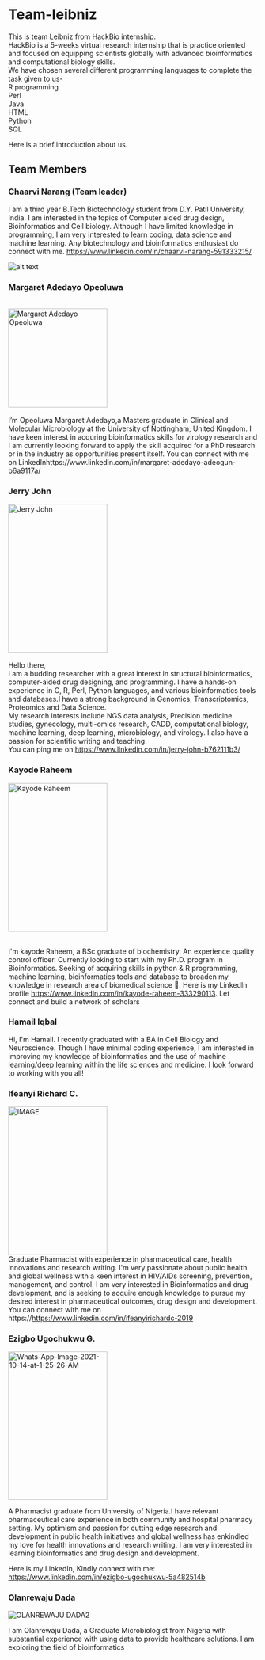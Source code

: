 # Team-leibniz
This is team Leibniz from HackBio internship. <br>
HackBio is a 5-weeks virtual research internship that is practice oriented and focused on equipping scientists globally with advanced bioinformatics and computational biology skills.<br>
We have chosen several different programming languages to complete the task given to us- <br> 
R programming <br>
Perl <br>
Java <br>
HTML <br>
Python <br>
SQL <br>

Here is a brief introduction about us.
## Team Members 
### Chaarvi Narang (Team leader)
I am a third year B.Tech Biotechnology student from D.Y. Patil University, India. I am interested in the topics of Computer aided drug design, Bioinformatics and Cell biology. Although I have limited knowledge in programming, I am very interested to learn coding, data science and machine learning. Any biotechnology and bioinformatics enthusiast do connect with me. https://www.linkedin.com/in/chaarvi-narang-591333215/



![alt text](https://lh3.googleusercontent.com/a-/AOh14GhPU46tZCpIFhfYIRaQI6JXiuFFFPnioV1L4i5zAoQ=s432-p-rw-no)


### <h3>Margaret Adedayo Opeoluwa</h3>
<br>
<img alt="Margaret Adedayo Opeoluwa" width="200px" height="200px" src="https://media-exp1.licdn.com/dms/image/C5603AQE4VhoSlwPcCQ/profile-displayphoto-shrink_800_800/0/1526392293930?e=1639612800&v=beta&t=z8_2bsXlZesketM3dYvihwVnN7ogVtPqMmcaPzc8t7o" /><br><br>
I’m Opeoluwa Margaret Adedayo,a Masters graduate in Clinical and Molecular Microbiology at the University of Nottingham, United Kingdom. I have keen interest in acquring bioinformatics skills for virology research and I am currently looking forward to apply the skill acquired for a PhD research or in the industry as opportunities present itself. You can connect with me on LinkedInhttps://www.linkedin.com/in/margaret-adedayo-adeogun-b6a9117a/

### Jerry John 
<img alt="Jerry John" width="200px" height="300px" src="https://user-images.githubusercontent.com/87633445/137016780-94bfe53d-04ac-46de-89e4-dc36deceed10.jpeg" /><br><br>
Hello there,<br>
I am a budding researcher with a great interest in structural bioinformatics, computer-aided drug designing, and programming. I have a hands-on experience in C, R, Perl, Python languages, and various bioinformatics tools and databases.I have a strong background in Genomics, Transcriptomics, Proteomics and Data Science.<br>
My research interests include NGS data analysis, Precision medicine studies, gynecology, multi-omics research, CADD, computational biology, machine learning, deep learning, microbiology, and virology. I also have a passion for scientific writing and teaching.<br>
You can ping me on:https://www.linkedin.com/in/jerry-john-b762111b3/

### Kayode Raheem 
<img alt="Kayode Raheem" width="200px" height="300px" src="https://user-images.githubusercontent.com/47569280/137126293-0e6899c2-d326-4a2f-9334-fcfa12c81227.jpg" /><br><br>

I'm kayode Raheem, a BSc graduate of biochemistry. An experience quality control officer. Currently looking to start with my Ph.D. program in Bioinformatics. Seeking of acquiring skills in python & R programming, machine learning, bioinformatics tools and database to broaden my knowledge in research area of biomedical science 🔬. Here is my LinkedIn profile https://www.linkedin.com/in/kayode-raheem-333290113. Let connect and build a network of scholars 

### Hamail Iqbal

Hi, I'm Hamail. I recently graduated with a BA in Cell Biology and Neuroscience. Though I have minimal coding experience, I am interested in improving my knowledge of bioinformatics and the use of machine learning/deep learning within the life sciences and medicine. I look forward to working with you all!

### Ifeanyi Richard C.
<a href="https://ibb.co/z64K793"><img src="https://i.ibb.co/J3sXy6Y/IMAGE.jpg" alt="IMAGE" width="200px" height="300px"></a><br/>
Graduate Pharmacist with experience in pharmaceutical care, health innovations and research writing. I'm very passionate about public health and global wellness with a keen interest in HIV/AIDs screening, prevention, management, and control. I am very interested in Bioinformatics and drug development, and is seeking to acquire enough knowledge to pursue my desired interest in pharmaceutical outcomes, drug design and development. 
You can connect with me on https://https://www.linkedin.com/in/ifeanyirichardc-2019 </a>

### Ezigbo Ugochukwu G.
<a href="https://ibb.co/9tFTcB0"><img src="https://i.ibb.co/WtbyG7X/Whats-App-Image-2021-10-14-at-1-25-26-AM.jpg" alt="Whats-App-Image-2021-10-14-at-1-25-26-AM" width="200px" height="300px"></a>

A Pharmacist graduate from University of Nigeria.I have relevant pharmaceutical care experience in both community and hospital pharmacy setting. My optimism and passion for cutting edge research and development in public health initiatives and global wellness has enkindled my love for health innovations and research writing. I am very interested in learning bioinformatics and drug design and development.

Here is my LinkedIn, Kindly connect with me: https://www.linkedin.com/in/ezigbo-ugochukwu-5a482514b

### Olanrewaju Dada
![OLANREWAJU DADA2](https://user-images.githubusercontent.com/88590599/137248805-d04c4672-f140-46e4-8872-5986584f0050.jpg)

I am Olanrewaju Dada, a Graduate Microbiologist from Nigeria with substantial experience with using data to provide healthcare solutions. I am exploring the field of bioinformatics 
